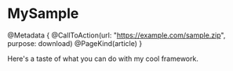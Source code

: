# MySample

@Metadata {
    @CallToAction(url: "https://example.com/sample.zip", purpose: download)
    @PageKind(article)
}

Here's a taste of what you can do with my cool framework.

<!-- Copyright (c) 2022 Apple Inc and the Swift Project authors. All Rights Reserved. -->
